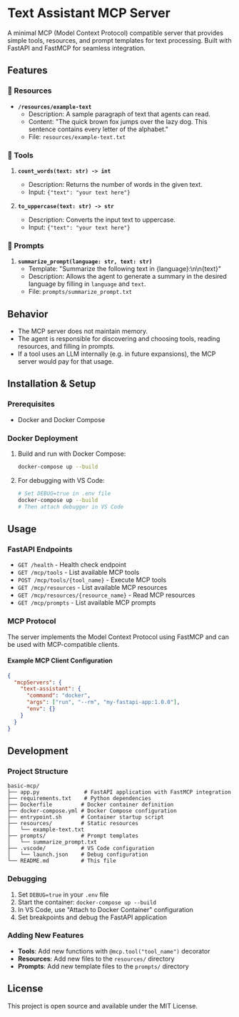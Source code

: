 # Text Assistant MCP Server

A minimal MCP (Model Context Protocol) compatible server that provides simple tools, resources, and prompt templates for text processing. Built with FastAPI and FastMCP for seamless integration.

## Features

### 🔹 Resources
- **`/resources/example-text`**
  - Description: A sample paragraph of text that agents can read.
  - Content: "The quick brown fox jumps over the lazy dog. This sentence contains every letter of the alphabet."
  - File: `resources/example-text.txt`

### 🔹 Tools
1. **`count_words(text: str) -> int`**
   - Description: Returns the number of words in the given text.
   - Input: `{"text": "your text here"}`

2. **`to_uppercase(text: str) -> str`**
   - Description: Converts the input text to uppercase.
   - Input: `{"text": "your text here"}`

### 🔹 Prompts
1. **`summarize_prompt(language: str, text: str)`**
   - Template: "Summarize the following text in {language}:\n\n{text}"
   - Description: Allows the agent to generate a summary in the desired language by filling in `language` and `text`.
   - File: `prompts/summarize_prompt.txt`

## Behavior
- The MCP server does not maintain memory.
- The agent is responsible for discovering and choosing tools, reading resources, and filling in prompts.
- If a tool uses an LLM internally (e.g. in future expansions), the MCP server would pay for that usage.

## Installation & Setup

### Prerequisites
- Docker and Docker Compose

### Docker Deployment
1. Build and run with Docker Compose:
   ```bash
   docker-compose up --build
   ```

2. For debugging with VS Code:
   ```bash
   # Set DEBUG=true in .env file
   docker-compose up --build
   # Then attach debugger in VS Code
   ```

## Usage

### FastAPI Endpoints
- `GET /health` - Health check endpoint
- `GET /mcp/tools` - List available MCP tools
- `POST /mcp/tools/{tool_name}` - Execute MCP tools
- `GET /mcp/resources` - List available MCP resources
- `GET /mcp/resources/{resource_name}` - Read MCP resources
- `GET /mcp/prompts` - List available MCP prompts

### MCP Protocol
The server implements the Model Context Protocol using FastMCP and can be used with MCP-compatible clients.

#### Example MCP Client Configuration
```json
{
  "mcpServers": {
    "text-assistant": {
      "command": "docker",
      "args": ["run", "--rm", "my-fastapi-app:1.0.0"],
      "env": {}
    }
  }
}
```

## Development

### Project Structure
```
basic-mcp/
├── app.py              # FastAPI application with FastMCP integration
├── requirements.txt    # Python dependencies
├── Dockerfile         # Docker container definition
├── docker-compose.yml # Docker Compose configuration
├── entrypoint.sh      # Container startup script
├── resources/         # Static resources
│   └── example-text.txt
├── prompts/           # Prompt templates
│   └── summarize_prompt.txt
├── .vscode/           # VS Code configuration
│   └── launch.json    # Debug configuration
└── README.md          # This file
```

### Debugging
1. Set `DEBUG=true` in your `.env` file
2. Start the container: `docker-compose up --build`
3. In VS Code, use "Attach to Docker Container" configuration
4. Set breakpoints and debug the FastAPI application

### Adding New Features
- **Tools**: Add new functions with `@mcp.tool("tool_name")` decorator
- **Resources**: Add new files to the `resources/` directory
- **Prompts**: Add new template files to the `prompts/` directory

## License
This project is open source and available under the MIT License.
